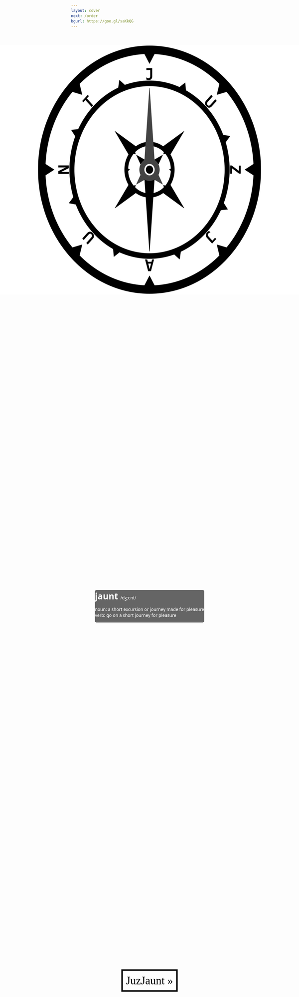 ```yaml
---
layout: cover
next: /order
bgurl: https://goo.gl/saKkQG
---
```


<a href="{{page.next}}">
<img src="/images/logo.svg" alt="JuzJaunt"
     style="position: absolute;
            top: 5%;
            left: 50%;
            transform: translate(-50%, 0%);
            height:20%;
            width=20%"/>
</a>

<div class="container-fluid"
     style="position: absolute;
            top: 50%;
            left: 50%;
            transform: translate(-50%, -50%);
            border-radius: 5px;
            background-color: rgba(0,0,0,0.6);
            font-family: 'Oswald', sans;
            color: #ffffff">
  <h1 style="display: inline">
  jaunt
  </h1>
  <p style="display: inline">
  /dʒɔːnt/
  </p>
  <p style="text-align: justify">
  noun: a short excursion or journey made for pleasure <br/>
  verb: go on a short journey for pleasure
  </p>
</div>

<a href="{{page.next}}">
<span class="container-fluid"
      style="position: fixed;
             top: 80%;
             left: 50%;
             transform: translate(-50%, -50%);
             border: 5px solid #000000;
             background-color: rgba(255,255,255,0.4);
             color: #000000;
             padding: 10px;
             font-family: 'Audiowide', serif;
             text-align: center;
             font-size:36px">
JuzJaunt »
</span>
</a>